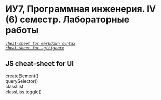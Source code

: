 # ИУ7, Программная инженерия. IV (6) семестр. Лабораторные работы

*[`cheat-sheet for markdown syntax`](https://www.markdownguide.org/cheat-sheet/)*  
*[`cheat-sheet for .gitignore`](https://git-scm.com/docs/gitignore)*

## JS cheat-sheet for UI
createElement()  
querySelector()  
classList  
classLiss.toggle()  